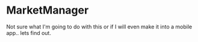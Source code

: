 # MarketManager
Not sure what I'm going to do with this or if I will even make it into a mobile app.. lets find out. 

